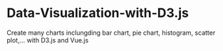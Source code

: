 # Data-Visualization-with-D3.js
Create many charts inclungding bar chart, pie chart, histogram, scatter plot,... with D3.js and Vue.js
